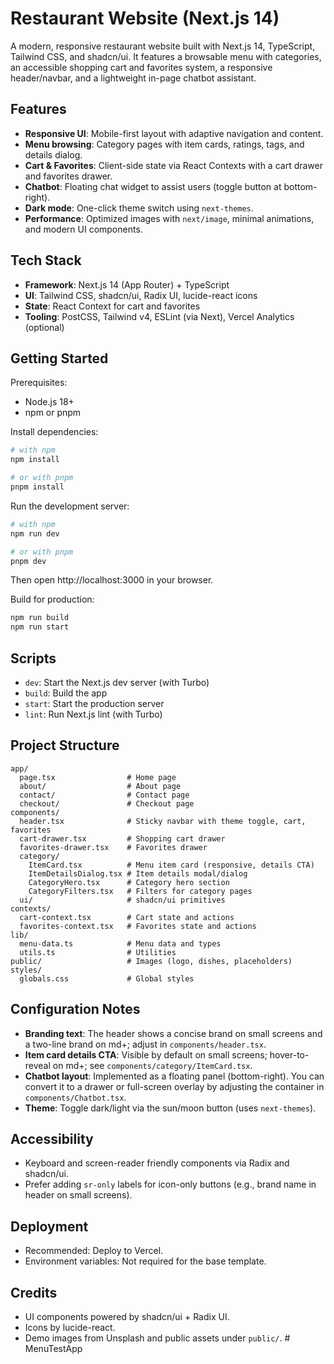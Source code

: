 # Restaurant Website (Next.js 14)

A modern, responsive restaurant website built with Next.js 14, TypeScript, Tailwind CSS, and shadcn/ui. It features a browsable menu with categories, an accessible shopping cart and favorites system, a responsive header/navbar, and a lightweight in-page chatbot assistant.

## Features

- **Responsive UI**: Mobile-first layout with adaptive navigation and content.
- **Menu browsing**: Category pages with item cards, ratings, tags, and details dialog.
- **Cart & Favorites**: Client-side state via React Contexts with a cart drawer and favorites drawer.
- **Chatbot**: Floating chat widget to assist users (toggle button at bottom-right).
- **Dark mode**: One-click theme switch using `next-themes`.
- **Performance**: Optimized images with `next/image`, minimal animations, and modern UI components.

## Tech Stack

- **Framework**: Next.js 14 (App Router) + TypeScript
- **UI**: Tailwind CSS, shadcn/ui, Radix UI, lucide-react icons
- **State**: React Context for cart and favorites
- **Tooling**: PostCSS, Tailwind v4, ESLint (via Next), Vercel Analytics (optional)

## Getting Started

Prerequisites:

- Node.js 18+
- npm or pnpm

Install dependencies:

```bash
# with npm
npm install

# or with pnpm
pnpm install
```

Run the development server:

```bash
# with npm
npm run dev

# or with pnpm
pnpm dev
```

Then open http://localhost:3000 in your browser.

Build for production:

```bash
npm run build
npm run start
```

## Scripts

- `dev`: Start the Next.js dev server (with Turbo)
- `build`: Build the app
- `start`: Start the production server
- `lint`: Run Next.js lint (with Turbo)

## Project Structure

```
app/
  page.tsx                # Home page
  about/                  # About page
  contact/                # Contact page
  checkout/               # Checkout page
components/
  header.tsx              # Sticky navbar with theme toggle, cart, favorites
  cart-drawer.tsx         # Shopping cart drawer
  favorites-drawer.tsx    # Favorites drawer
  category/
    ItemCard.tsx          # Menu item card (responsive, details CTA)
    ItemDetailsDialog.tsx # Item details modal/dialog
    CategoryHero.tsx      # Category hero section
    CategoryFilters.tsx   # Filters for category pages
  ui/                     # shadcn/ui primitives
contexts/
  cart-context.tsx        # Cart state and actions
  favorites-context.tsx   # Favorites state and actions
lib/
  menu-data.ts            # Menu data and types
  utils.ts                # Utilities
public/                   # Images (logo, dishes, placeholders)
styles/
  globals.css             # Global styles
```

## Configuration Notes

- **Branding text**: The header shows a concise brand on small screens and a two-line brand on md+; adjust in `components/header.tsx`.
- **Item card details CTA**: Visible by default on small screens; hover-to-reveal on md+; see `components/category/ItemCard.tsx`.
- **Chatbot layout**: Implemented as a floating panel (bottom-right). You can convert it to a drawer or full-screen overlay by adjusting the container in `components/Chatbot.tsx`.
- **Theme**: Toggle dark/light via the sun/moon button (uses `next-themes`).

## Accessibility

- Keyboard and screen-reader friendly components via Radix and shadcn/ui.
- Prefer adding `sr-only` labels for icon-only buttons (e.g., brand name in header on small screens).

## Deployment

- Recommended: Deploy to Vercel.
- Environment variables: Not required for the base template.

## Credits

- UI components powered by shadcn/ui + Radix UI.
- Icons by lucide-react.
- Demo images from Unsplash and public assets under `public/`.
#   M e n u T e s t A p p  
 